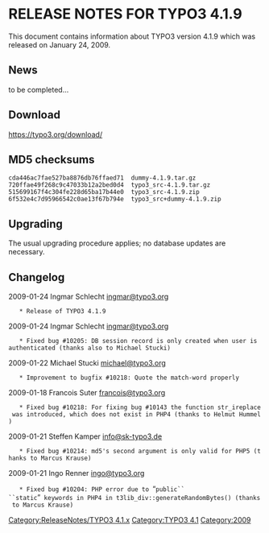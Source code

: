 RELEASE NOTES FOR TYPO3 4.1.9
=============================

This document contains information about TYPO3 version 4.1.9 which was
released on January 24, 2009.

News
----

to be completed...

Download
--------

<https://typo3.org/download/>

MD5 checksums
-------------

    cda446ac7fae527ba8876db76ffaed71  dummy-4.1.9.tar.gz
    720ffae49f268c9c47033b12a2bed0d4  typo3_src-4.1.9.tar.gz
    515699167f4c304fe228d65ba17b44e0  typo3_src-4.1.9.zip
    6f532e4c7d95966542c0ae13f67b794e  typo3_src+dummy-4.1.9.zip

Upgrading
---------

The usual upgrading procedure applies; no database updates are
necessary.

Changelog
---------

<changelog>2009-01-24 Ingmar Schlecht ingmar@typo3.org

`   * Release of TYPO3 4.1.9`

2009-01-24 Ingmar Schlecht ingmar@typo3.org

`   * Fixed bug #10205: DB session record is only created when user is authenticated (thanks also to Michael Stucki)`

2009-01-22 Michael Stucki michael@typo3.org

`   * Improvement to bugfix #10218: Quote the match-word properly`

2009-01-18 Francois Suter francois@typo3.org

`   * Fixed bug #10218: For fixing bug #10143 the function str_ireplace was introduced, which does not exist in PHP4 (thanks to Helmut Hummel)`

2009-01-21 Steffen Kamper info@sk-typo3.de

`   * Fixed bug #10214: md5's second argument is only valid for PHP5 (thanks to Marcus Krause)`

2009-01-21 Ingo Renner ingo@typo3.org

`   * Fixed bug #10204: PHP error due to `“`public`` ``static`”` keywords in PHP4 in t3lib_div::generateRandomBytes() (thanks to Marcus Krause)`

</changelog>

[Category:ReleaseNotes/TYPO3
4.1.x](Category:ReleaseNotes/TYPO3_4.1.x "wikilink") [Category:TYPO3
4.1](Category:TYPO3_4.1 "wikilink") <Category:2009>

